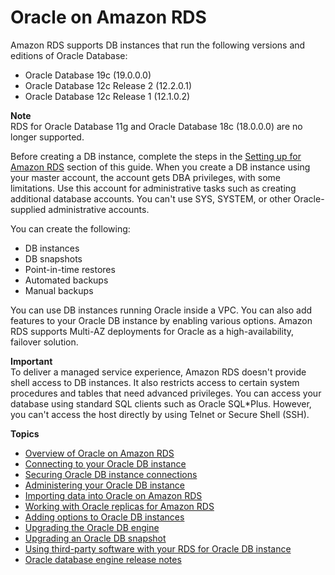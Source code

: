 # Oracle on Amazon RDS<a name="CHAP_Oracle"></a>

Amazon RDS supports DB instances that run the following versions and editions of Oracle Database: 
+ Oracle Database 19c \(19\.0\.0\.0\)
+ Oracle Database 12c Release 2 \(12\.2\.0\.1\)
+ Oracle Database 12c Release 1 \(12\.1\.0\.2\)

**Note**  
RDS for Oracle Database 11g and Oracle Database 18c \(18\.0\.0\.0\) are no longer supported\.

Before creating a DB instance, complete the steps in the [Setting up for Amazon RDS](CHAP_SettingUp.md) section of this guide\. When you create a DB instance using your master account, the account gets DBA privileges, with some limitations\. Use this account for administrative tasks such as creating additional database accounts\. You can't use SYS, SYSTEM, or other Oracle\-supplied administrative accounts\.

You can create the following:
+ DB instances
+ DB snapshots
+ Point\-in\-time restores
+ Automated backups
+ Manual backups

You can use DB instances running Oracle inside a VPC\. You can also add features to your Oracle DB instance by enabling various options\. Amazon RDS supports Multi\-AZ deployments for Oracle as a high\-availability, failover solution\.

**Important**  
To deliver a managed service experience, Amazon RDS doesn't provide shell access to DB instances\. It also restricts access to certain system procedures and tables that need advanced privileges\. You can access your database using standard SQL clients such as Oracle SQL\*Plus\. However, you can't access the host directly by using Telnet or Secure Shell \(SSH\)\.

**Topics**
+ [Overview of Oracle on Amazon RDS](Oracle.Concepts.overview.md)
+ [Connecting to your Oracle DB instance](USER_ConnectToOracleInstance.md)
+ [Securing Oracle DB instance connections](Oracle.Concepts.RestrictedDBAPrivileges.md)
+ [Administering your Oracle DB instance](Appendix.Oracle.CommonDBATasks.md)
+ [Importing data into Oracle on Amazon RDS](Oracle.Procedural.Importing.md)
+ [Working with Oracle replicas for Amazon RDS](oracle-read-replicas.md)
+ [Adding options to Oracle DB instances](Appendix.Oracle.Options.md)
+ [Upgrading the Oracle DB engine](USER_UpgradeDBInstance.Oracle.md)
+ [Upgrading an Oracle DB snapshot](USER_UpgradeDBSnapshot.Oracle.md)
+ [Using third\-party software with your RDS for Oracle DB instance](Oracle.Resources.md)
+ [Oracle database engine release notes](Appendix.Oracle.PatchComposition.md)